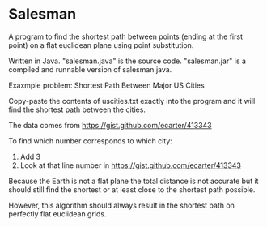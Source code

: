 
# Salesman

A program to find the shortest path between points (ending at the first point) 
on a flat euclidean plane using point substitution.

Written in Java. "salesman.java" is the source code.
"salesman.jar" is a compiled and runnable version of salesman.java.



Exaxmple problem: Shortest Path Between Major US Cities

Copy-paste the contents of uscities.txt exactly into the program 
and it will find the shortest path between the cities.

The data comes from https://gist.github.com/ecarter/413343

To find which number corresponds to which city: 
1. Add 3
2. Look at that line number in https://gist.github.com/ecarter/413343

Because the Earth is not a flat plane the total distance is not
accurate but it should still find the shortest or at least close
to the shortest path possible.

However, this algorithm should always result in the 
shortest path on perfectly flat euclidean grids.



